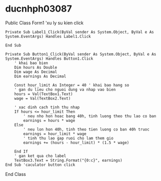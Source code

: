 # ducnhph03087
Public Class Form1
    'xu ly su kien click

    Private Sub Label1_Click(ByVal sender As System.Object, ByVal e As System.EventArgs) Handles Label1.Click

    End Sub

    Private Sub Button1_Click(ByVal sender As System.Object, ByVal e As System.EventArgs) Handles Button1.Click
        ' khai bao bien
        Dim hours As Double
        Dim wage As Decimal
        Dim earnings As Decimal

        Const hour_limit As Integer = 40 ' khai bao hang so
        ' gan du lieu cho nguoi dung va nhap vao bien
        hours = Val(TextBox1.Text)
        wage = Val(TextBox2.Text)

        ' xac dinh cach tinh thu nhap
        If hours <= hour_limit Then
            ' neu nho hon hoac bang 40h, tinh luong theo thu lao co ban
            earnings = hours * wage
        Else
            ' neu lon hon 40h, tinh theo tien luong co ban 40h truoc
            earnings = hour_limit * wage
            ' tinh thu lao gap ruoi cho lam them gio
            earnings += (hours - hour_limit) * (1.5 * wage)

        End If
        ' gan ket qua cho label
        TextBox3.Text = String.Format("{0:c}", earnings)
    End Sub 'caculator button click
End Class
